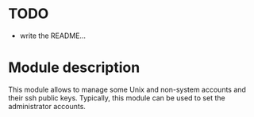 # TODO

* write the README...

# Module description

This module allows to manage some Unix and non-system
accounts and their ssh public keys. Typically, this module
can be used to set the administrator accounts.


